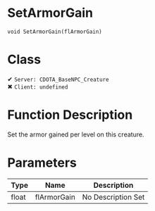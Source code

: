 # SetArmorGain
```
void SetArmorGain(flArmorGain)
```
# Class
✔ `Server: CDOTA_BaseNPC_Creature`  
✖ `Client: undefined`  

# Function Description
Set the armor gained per level on this creature.
# Parameters
Type|Name|Description
--|--|--
float|flArmorGain|No Description Set

